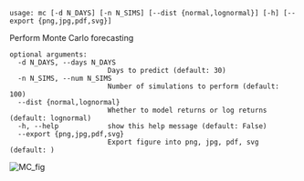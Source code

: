 ```
usage: mc [-d N_DAYS] [-n N_SIMS] [--dist {normal,lognormal}] [-h] [--export {png,jpg,pdf,svg}]
```

Perform Monte Carlo forecasting

```
optional arguments:
  -d N_DAYS, --days N_DAYS
                        Days to predict (default: 30)
  -n N_SIMS, --num N_SIMS
                        Number of simulations to perform (default: 100)
  --dist {normal,lognormal}
                        Whether to model returns or log returns (default: lognormal)
  -h, --help            show this help message (default: False)
  --export {png,jpg,pdf,svg}
                        Export figure into png, jpg, pdf, svg (default: )
```

![MC_fig](https://user-images.githubusercontent.com/18151143/138540365-55a253f4-e02f-406d-9398-984d988888d7.png)
